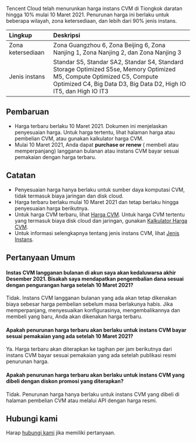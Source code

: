 Tencent Cloud telah menurunkan harga instans CVM di Tiongkok daratan hingga 10% mulai 10 Maret 2021. Penurunan harga ini berlaku untuk beberapa wilayah, zona ketersediaan, dan lebih dari 90% jenis instans. 

| Lingkup | Deskripsi |
| :--------------- | :------ |
| Zona ketersediaan | Zona Guangzhou 6, Zona Beijing 6, Zona Nanjing 1, Zona Nanjing 2, dan Zona Nanjing 3 |
| Jenis instans | Standar S5, Standar SA2, Standar S4, Standard Storage Optimized S5se, Memory Optimized M5, Compute Optimized C5, Compute Optimized C4, Big Data D3, Big Data D2, High IO IT5, dan High IO IT3 |

## Pembaruan
- Harga terbaru berlaku 10 Maret 2021. Dokumen ini menjelaskan penyesuaian harga. Untuk harga tertentu, lihat halaman harga atau pembelian CVM, atau gunakan kalkulator harga CVM.
- Mulai 10 Maret 2021, Anda dapat **purchase or renew** ( membeli atau memperpanjang) langganan bulanan atau instans CVM bayar sesuai pemakaian dengan harga terbaru.


## Catatan
- Penyesuaian harga hanya berlaku untuk sumber daya komputasi CVM, tidak termasuk biaya jaringan dan disk cloud.
- Harga terbaru berlaku mulai 10 Maret 2021 dan tetap berlaku hingga penyesuaian harga berikutnya.
- Untuk harga CVM terbaru, lihat [Harga CVM](https://buy.cloud.tencent.com/price/cvm). Untuk harga CVM tertentu yang termasuk biaya disk cloud dan jaringan, gunakan [Kalkulator Harga CVM](https://buy.cloud.tencent.com/calculator/cvm).
- Untuk informasi selengkapnya tentang jenis instans CVM, lihat [Jenis Instans](https://intl.cloud.tencent.com/document/product/213/11518).


## Pertanyaan Umum
#### Instas CVM langganan bulanan di akun saya akan kedaluwarsa akhir Desember 2021. Bisakah saya mendapatkan pengembalian dana sesuai dengan pengurangan harga setelah 10 Maret 2021?
Tidak. Instans CVM langganan bulanan yang ada akan tetap dikenakan biaya sebesar harga pembelian sebelum masa berlakunya habis. Jika memperpanjang, menyesuaikan konfigurasinya, mengembalikannya dan membeli yang baru, Anda akan dikenakan harga terbaru.

#### Apakah penurunan harga terbaru akan berlaku untuk instans CVM bayar sesuai pemakaian yang ada setelah 10 Maret 2021?
Ya. Harga terbaru akan diterapkan ke tagihan per jam berikutnya dari instans CVM bayar sesuai pemakaian yang ada setelah publikasi resmi penurunan harga. 

#### Apakah penurunan harga terbaru akan berlaku untuk instans CVM yang dibeli dengan diskon promosi yang diterapkan?
Tidak. Penurunan harga hanya berlaku untuk instans CVM yang dibeli di halaman pembelian CVM atau melalui API dengan harga resmi. 

## Hubungi kami
Harap [hubungi kami](https://intl.cloud.tencent.com/contact-sales) jika memiliki pertanyaan.

